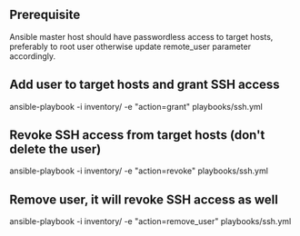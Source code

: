 ## Prerequisite
Ansible master host should have passwordless access to target hosts, preferably to root user otherwise update remote_user parameter accordingly.

## Add user to target hosts and grant SSH access
ansible-playbook -i inventory/ -e "action=grant" playbooks/ssh.yml

## Revoke SSH access from target hosts (don't delete the user)
ansible-playbook -i inventory/ -e "action=revoke" playbooks/ssh.yml

## Remove user, it will revoke SSH access as well
ansible-playbook -i inventory/ -e "action=remove_user" playbooks/ssh.yml

